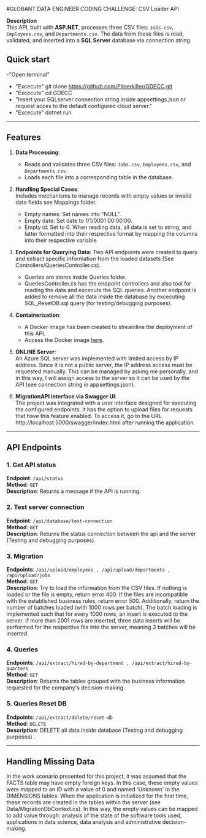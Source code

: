 #GLOBANT DATA ENGINEER CODING CHALLENGE: CSV Loader API  

**Description**  
This API, built with **ASP.NET**, processes three CSV files: `Jobs.csv`, `Employees.csv`, and `Departments.csv`. The data from these files is read, validated, and inserted into a **SQL Server** database via connection string.  

## Quick start
-"Open terminal"
- "Excecute" git clone https://github.com/Pliperkiller/GDECC.git
- "Excecute" cd GDECC
- "Insert your SQLserver connection string inside appsettings.json or request acces to the default configured cloud server."
- "Excecute" dotnet run

---
## Features  

1. **Data Processing**:  
   - Reads and validates three CSV files: `Jobs.csv`, `Employees.csv`, and `Departments.csv`.  
   - Loads each file into a corresponding table in the database.  

2. **Handling Special Cases**:  
   Includes mechanisms to manage records with empty values or invalid data fields see Mappings folder.  
   - Empty names: Set names into "NULL".
   - Empty date: Set date to 1/1/0001 00:00:00.
   - Empty id: Set to 0.
  When reading data, all data is set to string, and latter formatted into their respective format by mapping the columns into their respective variable
    
3. **Endpoints for Querying Data**:
  Two API endpoints were created to query and extract specific information from the loaded datasets (See Controllers/QueriesController.cs).  
   - Queries are stores inside Queries folder.
   - QueriesController.cs has the endpoint controllers and also tool for reading the data and excecute the SQL queries.
  Another endpoint is added to remove all the data inside the database by excecuting SQL_ResetDB.sql query (for testing/debugging purposes).

5. **Containerization**:  
   - A Docker image has been created to streamline the deployment of this API.  
   - Access the Docker image [here](#https://hub.docker.com/repository/docker/gruposl1e/gdecc/general).
  
4. **ONLINE Server**:  
An Azure SQL server was implemented with limited access by IP address. Since it is not a public server, the IP address access must be requested manually. This can be managed by asking me personally, and in this way, I will assign access to the server so it can be used by the API (see connection string in appsettings.json). 

5. **MigrationAPI interface via Swagger UI**:  
The project was integrated with a user interface designed for executing the configured endpoints. It has the option to upload files for requests that have this feature enabled. To access it, go to the URL http://localhost:5000/swagger/index.html after running the application.

---

## API Endpoints  

### 1. **Get API status**  
   **Endpoint**: `/api/status`  
   **Method**: `GET`  
   **Description**: Returns a message if the API is running.  

### 2. **Test server connection**  
   **Endpoint**: `/api/database/test-connection`  
   **Method**: `GET`  
   **Description**: Returns the status connection between the api and the server (Testing and debugging purposes).

### 3. **Migration**  
   **Endpoints**: `/api/upload/employees , /api/upload/departments , /api/upload/jobs`  
   **Method**: `GET`  
   **Description**: Try to load the information from the CSV files. If nothing is loaded or the file is empty, return error 400. If the files are incompatible with the established business rules, return error 500. Additionally, return the number of batches loaded (with 1000 rows per batch). The batch loading is implemented such that for every 1000 rows, an insert is executed to the server. If more than 2001 rows are inserted, three data inserts will be performed for the respective file into the server, meaning 3 batches will be inserted. 

### 4. **Queries**  
   **Endpoints**: `/api/extract/hired-by-department , /api/extract/hired-by-quarters`  
   **Method**: `GET`  
   **Description**: Returns the tables grouped with the business information requested for the company's decision-making.

### 5. **Queries Reset DB**  
   **Endpoints**: `/api/extract/delete/reset-db`  
   **Method**: `DELETE`  
   **Description**: DELETE all data inside database (Testing and debugging purposes) .

---

## Handling Missing Data  

In the work scenario presented for this project, it was assumed that the FACTS table may have empty foreign keys. In this case, these empty values were mapped to an ID with a value of 0 and named 'Unknown' in the DIMENSIONS tables. When the application is initialized for the first time, these records are created in the tables within the server (see Data/MigrationDbContext.cs). In this way, the empty values can be mapped to add value through: analysis of the state of the software tools used, applications in data science, data analysis and administrative decision-making.
